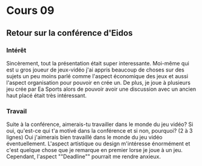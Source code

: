 # Cours 09 
## Retour sur la conférence d'Eidos

### Intérêt
Sincèrement, tout la présentation était super interessante. Moi-même qui est u gros joueur de jeux-vidéo j'ai appris beaucoup de choses sur des sujets un peu moins parlé comme l'aspect économique des jeux et aussi l'aspect organisation pour pouvoir en crée un. De plus, je joue à plusieurs jeu crée par Ea Sports alors de pouvoir avoir une discussion avec un ancien haut placé était très intéressant. 

### Travail
Suite à la conférence, aimerais-tu travailler dans le monde du jeu vidéo? Si oui, qu'est-ce qui t'a motivé dans la conférence et si non, pourquoi? (2 à 3 lignes)
Oui j'aimerais bien travaillé dans le monde du jeu vidéo éventuellement. L'aspect artistique ou design m'intéresse énormément et c'est quelque chose que je remarque en premier lorse je joue à un jeu. Cependant, l'aspect ""Deadline"" pourrait me rendre anxieux.
